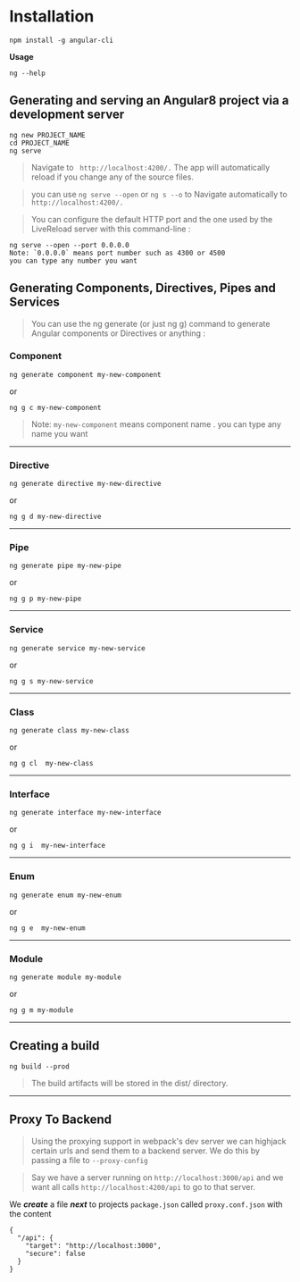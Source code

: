

# Installation

``` 
npm install -g angular-cli 
```



**Usage**

```
ng --help 
```



 ## Generating and serving an Angular8 project via a development server

```
ng new PROJECT_NAME
cd PROJECT_NAME
ng serve
```
>Navigate to ``` http://localhost:4200/.``` The app will automatically reload if you change any of the source files.

>you can use ``` ng serve --open ``` or ``` ng s --o ``` to Navigate automatically to ``` http://localhost:4200/.```  

>You can configure the default HTTP port and the one used by the LiveReload server with this command-line :

```
ng serve --open --port 0.0.0.0
Note: `0.0.0.0` means port number such as 4300 or 4500 
you can type any number you want 
```




## Generating Components, Directives, Pipes and Services

>You can use the ng generate (or just ng g) command to generate Angular components or Directives or anything :


### Component

```
ng generate component my-new-component
```
or 
```
ng g c my-new-component
```

> Note: `my-new-component` means component name . you can type any name you want 




______________________________________________________________________________________________






### Directive

```
ng generate directive my-new-directive
```

or 

```
ng g d my-new-directive
```



______________________________________________________________________________________________






### Pipe


```
ng generate pipe my-new-pipe
```

or 

```
ng g p my-new-pipe
```



______________________________________________________________________________________________







### Service


```
ng generate service my-new-service
```

or 

```
ng g s my-new-service
```



______________________________________________________________________________________________






### Class


```
ng generate class my-new-class
```

or 

```
ng g cl  my-new-class
```



______________________________________________________________________________________________






### Interface


```
ng generate interface my-new-interface
```

or 

```
ng g i  my-new-interface
```



______________________________________________________________________________________________






### Enum


```
ng generate enum my-new-enum
```

or 

```
ng g e  my-new-enum
```



______________________________________________________________________________________________






### Module


```
ng generate module my-module
```

or 

```
ng g m my-module
```



______________________________________________________________________________________________





## Creating a build

```
ng build --prod
```
>The build artifacts will be stored in the dist/ directory.



______________________________________________________________________________________________




## Proxy To Backend

>Using the proxying support in webpack's dev server we can highjack certain urls and send them to a backend server. 
>We do this by passing a file to `--proxy-config`

   
>Say we have a server running on `http://localhost:3000/api`
and we want all calls `http://localhost:4200/api` to go to that server.


We ***create*** a file ***next*** to projects `package.json` called `proxy.conf.json` with the content

```
{
  "/api": {
    "target": "http://localhost:3000",
    "secure": false
  }
}
```
